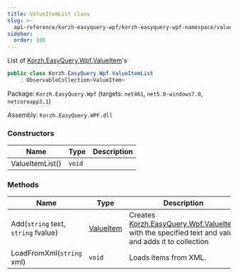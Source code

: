 ```yaml
---
title: ValueItemList class
slug: >-
  api-reference/korzh-easyquery-wpf/korzh-easyquery-wpf-namespace/valueitemlist-class
sidebar:
  order: 100
---
```


List of [Korzh.EasyQuery.Wpf.ValueItem](///////////////easyquery/docs/api-reference/korzh-easyquery-wpf/korzh-easyquery-wpf-namespace/valueitem-class)'s
```csharp
public class Korzh.EasyQuery.Wpf.ValueItemList
    : ObservableCollection<ValueItem>

```
Package: `Korzh.EasyQuery.Wpf` (targets: `net461`, `net5.0-windows7.0`, `netcoreapp3.1`)

Assembly: `Korzh.EasyQuery.WPF.dll`

### Constructors

| Name | Type | Description | 
| --- | --- | --- | 
| ValueItemList() | `void` |  | 


### Methods

| Name | Type | Description | 
| --- | --- | --- | 
| Add(`string` text, `string` fvalue) | [ValueItem](///////////////easyquery/docs/api-reference/korzh-easyquery-wpf/korzh-easyquery-wpf-namespace/valueitem-class) | Creates [Korzh.EasyQuery.Wpf.ValueItem](///////////////easyquery/docs/api-reference/korzh-easyquery-wpf/korzh-easyquery-wpf-namespace/valueitem-class) with the specified text and value and adds it to collection | 
| LoadFromXml(`string` xml) | `void` | Loads items from XML. |
